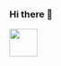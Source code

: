 ### Hi there 👋
<img align="left" height="50rem" src="![image](https://user-images.githubusercontent.com/85966302/168380884-136ecb5a-4284-4ba8-8b2d-5661d9514923.png)"/>
<!--
**Brun0-marinh0/Brun0-marinh0** is a ✨ _special_ ✨ repository because its `README.md` (this file) appears on your GitHub profile.

Here are some ideas to get you started:

- 🔭 I’m currently working on ...
- 🌱 I’m currently learning ...
- 👯 I’m looking to collaborate on ...
- 🤔 I’m looking for help with ...
- 💬 Ask me about ...
- 📫 How to reach me: ...
- 😄 Pronouns: ...
- ⚡ Fun fact: ...
-->
